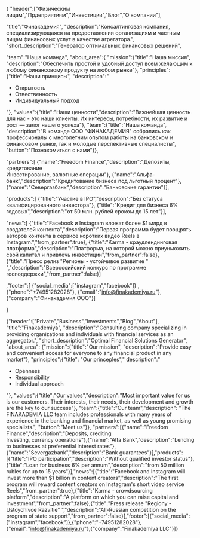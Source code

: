 {
"header":["Физическим лицам","Прдеприятиям","Инвестиции","Блог","О компании"],

"title":"Финакадемия",
"description":"Консалтинговая компания, специализирующаяся на предоставлении организациям и частным лицам финансовых услуг в качестве агрегатора.",
"short_description":"Генератор оптимальных финансовых решений",

"team":"Наша команда",
"about_area":{
"mission":{"title":"Наша миссия",
"description":"Обеспечить простой и удобный доступ всем желающим к любому финансовому продукту на любом рынке"},
"principles":{"title":"Наши принципы",
"description":"<ul><li>Открытость</li><li>Отвественность</li><li>Индивидуальный подход</li></ul>"},
"values":{"title":"Наши ценности","description":"Важнейшая ценность для нас - это наши клиенты. Их интересы, потребности, их развитие и рост — залог нашего успеха"},
"team":{"title":"Наша команда",
"description":"В команде ООО \"ФИНАКАДЕМИЯ\" собрались как профессионалы с многолетним опытом работы на банковском и финансовом рынке, так и молодые перспективные специалисты",
"button":"Познакомиться с нами"}},

"partners":[
{"name":"Freedom Finance","description":"Депозиты, кредитование <br> Инвестирование, валютные операции"},
{"name":"Альфа-банк","description":"Кредитование бизнеса под льготный процент"},{"name":"Севергазбанк","description":"Банковские гарантии"}],

"products":[
{"title":"Участие в IPO","description":"Без статуса квалифицированного инвестора"},
{"title":"Кредит для бизнеса 6% годовых","description":"от 50 млн. рублей сроком до 15 лет"}],

"news":[
{"title":"Facebook и Instagram вложат более $1 млрд в создателей контента","description":"Первая программа будет поощрять авторов контента в сервисе коротких видео Reels в Instagram.","from_partner":true},
{"title":"Karma - краудлендинговая платформа","description":"Платформа, на которой можно приунможить свой капитал и привлечь инвестиции","from_partner":false},
{"title":"Пресс релиз \"Регионы - устойчивое развитие \" ","description":"Всероссийский конкурс по программе господдержки","from_partner":false}]

,"footer":[
{"social_media":["instagram","facebook"]}
,{"phone":"+74951282028"},
{"email":"info@finakademiya.ru"},
{"company":"Финакадемия ООО"}]

}


{"header":["Private","Business","Investments","Blog","About"],
"title":"Finakademiya",
"description":"Consulting company specializing in providing organizations and individuals with financial services as an aggregator.",
"short_description":"Optimal Financial Solutions Generator",
"about_area":
{"mission":{"title":"Our mission",
"description":"Provide easy and convenient access for everyone to any financial product in any market"},
"principles":{"title":
"Our princeples","
description":"<ul><li>Openness</li><li>Responsibility</li><li>Individual approach</li></ul>"},
"values":{"title":"Our values","description":"Most important value for us is our customers. Their interests, their needs, their development and growth are the key to our success"},
"team":{"title":"Our team","description":
"The FINAKADEMIA LLC team includes professionals with many years of experience in the banking and financial market, as well as young promising specialists.",
"button":"Meet us"}},
"partners":[{"name":"Freedom Finance","description":"Deposits, crediting <br> Investing, currency operations"},{"name":"Alfa Bank","description":"Lending to businesses at preferential interest rates"},{"name":"Severgazbank","description":"Bank guarantees"}],"products":[{"title":"IPO participation","description":"Without qualified investor status"},{"title":"Loan for business 6% per annum","description":"from 50 million rubles for up to 15 years"}],"news":[{"title":"Facebook and Instagram will invest more than $1 billion in content creators","description":"The first program will reward content creators on Instagram's short video service Reels","from_partner":true},{"title":"Karma - crowdsourcing platform","description":"A platform on which you can raise capital and investment","from_partner":false},{"title":"Press release \"Regiony - Ustoychivoe Razvitie\" ","description":"All-Russian competition on the program of state support","from_partner":false}],"footer":[{"social_media":["instagram","facebook"]},{"phone":"+74951282028"},{"email":"info@finakademiya.ru"},{"company":"Finakademiya LLC"}]}